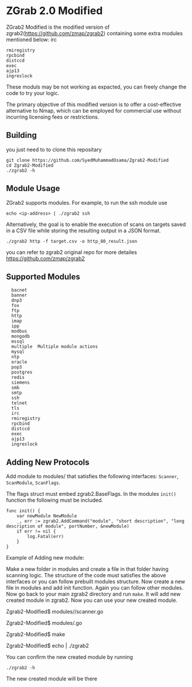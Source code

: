 ZGrab 2.0 Modified
==================

ZGrab2 Modified is the modified version of zgrab2(https://github.com/zmap/zgrab2) containing some extra modules mentioned below:
irc 

```
rmiregistry
rpcbind
distccd
exec
ajp13
ingreslock
```

These moduls may be not working as expacted, you can freely change the code to try your logic.

The primary objective of this modified version is to offer a cost-effective alternative to Nmap, which can be employed for commercial use without incurring licensing fees or restrictions.


## Building

you just need to to clone this repositary

```
git clone https://github.com/SyedMuhammadOsama/Zgrab2-Modified
cd Zgrab2-Modified
./zgrab2 -h
```

## Module Usage 

ZGrab2 supports modules. For example, to run the ssh module use

```
echo <ip-address> | ./zgrab2 ssh
```
Alternatively, the goal is to enable the execution of scans on targets saved in a CSV file while storing the resulting output in a JSON format.
```
./zgrab2 http -f target.csv -o http_80_result.json
```
you can refer to zgrab2 original repo for more detailes https://github.com/zmap/zgrab2

## Supported Modules

```
  bacnet	
  banner
  dnp3  
  fox 
  ftp
  http
  imap
  ipp
  modbus
  mongodb
  mssql
  multiple  Multiple module actions
  mysql
  ntp
  oracle
  pop3
  postgres
  redis
  siemens
  smb
  smtp
  ssh
  telnet
  tls
  irc
  rmiregistry
  rpcbind
  distccd
  exec
  ajp13
  ingreslock
  ```

## Adding New Protocols 

Add module to modules/ that satisfies the following interfaces: `Scanner`, `ScanModule`, `ScanFlags`.

The flags struct must embed zgrab2.BaseFlags. In the modules `init()` function the following must be included. 

```
func init() {
    var newModule NewModule
    _, err := zgrab2.AddCommand("module", "short description", "long description of module", portNumber, &newModule)
    if err != nil {
        log.Fatal(err)
    }
}
```
Example of Adding new module:

Make a new folder in modules and create a file in that folder having scanning logic.
The structure of the code must satisfies the above interfaces or you can follow prebuilt modules structure.
Now create a new file in modules and add init function. Again you can follow other modules.
Now go back to your main zgrab2 directory and run ``` make ```.
It will add new created module in zgrab2.
Now you can use your new created module.

Zgrab2-Modified$ modules/<new-module>/scanner.go

Zgrab2-Modified$ modules/<new-module>.go

Zgrab2-Modified$ make 

Zgrab2-Modified$ echo <ip-address> | ./zgrab2 <new-module>

You can confirm the new created module by running 
```
./zgrab2 -h
```
The new created module will be there 



